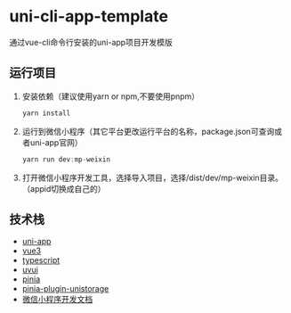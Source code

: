 # uni-cli-app-template

通过vue-cli命令行安装的uni-app项目开发模版

## 运行项目

1. 安装依赖（建议使用yarn or npm,不要使用pnpm）

   ```js
   yarn install
   ```

2. 运行到微信小程序（其它平台更改运行平台的名称，package.json可查询或者uni-app官网）

   ```js
   yarn run dev:mp-weixin
   ```

3. 打开微信小程序开发工具，选择导入项目，选择/dist/dev/mp-weixin目录。（appid切换成自己的）

## 技术栈

- [uni-app](https://uniapp.dcloud.net.cn/)
- [vue3](https://v3.cn.vuejs.org/)
- [typescript](https://www.typescriptlang.org/zh/)
- [uvui](https://www.uvui.cn/)
- [pinia](https://pinia.web3doc.top/introduction.html)
- [pinia-plugin-unistorage](https://www.npmjs.com/package/pinia-plugin-unistorage)
- [微信小程序开发文档](https://developers.weixin.qq.com/miniprogram/design/)
